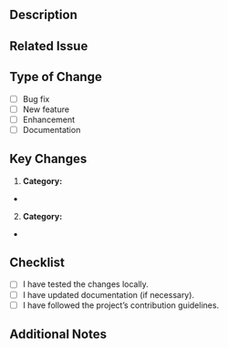 ## Description  
<!-- Describe your changes in detail.   -->

## Related Issue  
<!-- If applicable, mention the issue this pull request resolves (e.g., Fixes #123).   -->

## Type of Change  
- [ ] Bug fix  
- [ ] New feature  
- [ ] Enhancement  
- [ ] Documentation  

## Key Changes

1. **Category:**

 -

2. **Category:**

 -

## Checklist  
- [ ] I have tested the changes locally.  
- [ ] I have updated documentation (if necessary).  
- [ ] I have followed the project’s contribution guidelines.  

## Additional Notes  
<!-- Add any additional information about the pull request.   -->
